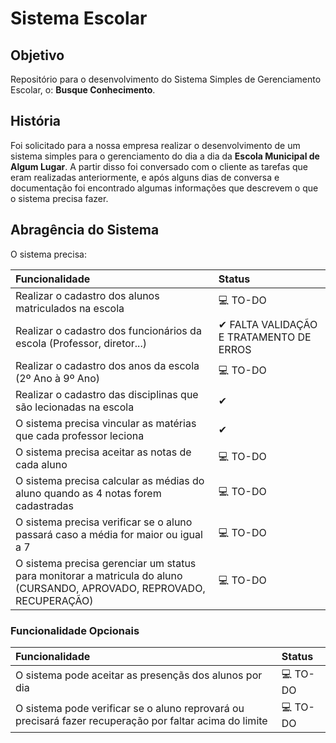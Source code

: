 # Sistema Escolar

## Objetivo

Repositório para o desenvolvimento do Sistema Simples de Gerenciamento Escolar, o: **Busque Conhecimento**.

## História

Foi solicitado para a nossa empresa realizar o desenvolvimento de um sistema simples para o gerenciamento do dia a dia da **Escola Municipal de Algum Lugar**. A partir disso foi conversado com o cliente as tarefas que eram realizadas anteriormente, e após alguns dias de conversa e documentação foi encontrado algumas informações que descrevem o que o sistema precisa fazer.

## Abragência do Sistema

O sistema precisa:

Funcionalidade | Status
:--------------|:------------
Realizar o cadastro dos alunos matriculados na escola | 💻 TO-DO
Realizar o cadastro dos funcionários da escola (Professor, diretor...) | ✔ FALTA VALIDAÇÃO E TRATAMENTO DE ERROS
Realizar o cadastro dos anos da escola (2º Ano à 9º Ano) | 💻 TO-DO
Realizar o cadastro das disciplinas que são lecionadas na escola | ✔
O sistema precisa vincular as matérias que cada professor leciona | ✔
O sistema precisa aceitar as notas de cada aluno | 💻 TO-DO
O sistema precisa calcular as médias do aluno quando as 4 notas forem cadastradas | 💻 TO-DO
O sistema precisa verificar se o aluno passará caso a média for maior ou igual a 7 | 💻 TO-DO
O sistema precisa gerenciar um status para monitorar a matricula do aluno (CURSANDO, APROVADO, REPROVADO, RECUPERAÇÃO) | 💻 TO-DO

### Funcionalidade Opcionais

Funcionalidade | Status
:--------------|:-------
O sistema pode aceitar as presençãs dos alunos por dia | 💻 TO-DO
O sistema pode verificar se o aluno reprovará ou precisará fazer recuperação por faltar acima do limite | 💻 TO-DO
